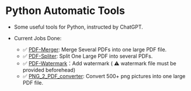 # Python Automatic Tools 


- Some useful tools for Python, instructed by ChatGPT.

- Current Jobs Done:
    - ✅ [PDF-Merger](./PDFMerger/): Merge Several PDFs into one large PDF file.
    - ✅ [PDF-Spliter](./PDFSpliter/): Split One Large PDF into several PDFs.
    - ✅ [PDF-Watermark](./PDFWatermark/)：Add watermark ( ⚠️ watermark file must be provided beforehead)
    - ✅ [PNG_2_PDF_converter](./PNG_2_PDF_converter/): Convert 500+ png pictures into one large PDF file.